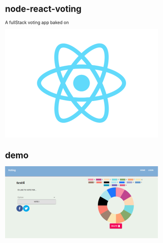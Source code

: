 # node-react-voting
A fullStack voting app baked on 


![](images/react.svg.png)


# demo 

![](images/intro.PNG)
